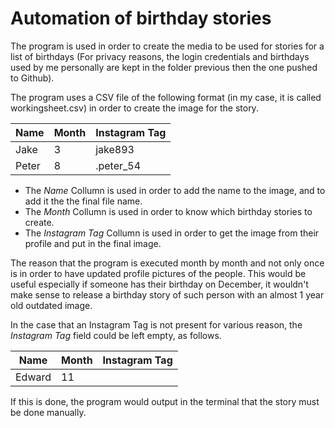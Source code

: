 # Automation of birthday stories

The program is used in order to create the media to be used for stories for a list of birthdays (For privacy reasons, the login credentials and birthdays used by me personally are kept in the folder previous then the one pushed to Github).

The program uses a CSV file of the following format (in my case, it is called workingsheet.csv) in order to create the image for the story.

| Name  | Month | Instagram Tag |
| ----- | ----- | ------------- |
| Jake  | 3     | jake893       |
| Peter | 8     | .peter_54     |

* The *Name* Collumn is used in order to add the name to the image, and to add it the the final file name.
* The *Month* Collumn is used in order to know which birthday stories to create.
* The *Instagram Tag*  Collumn is used in order to get the image from their profile and put in the final image.

The reason that the program is executed month by month and not only once is in order to have updated profile pictures of the people. This would be useful especially if someone has their birthday on December, it wouldn't make sense to release a birthday story of such person with an almost 1 year old outdated image.

In the case that an Instagram Tag is not present for various reason, the *Instagram Tag* field could be left empty, as follows.

| Name   | Month | Instagram Tag |
| ------ | ----- | ------------- |
| Edward | 11    |               |

If this is done, the program would output in the terminal that the story must be done manually.
